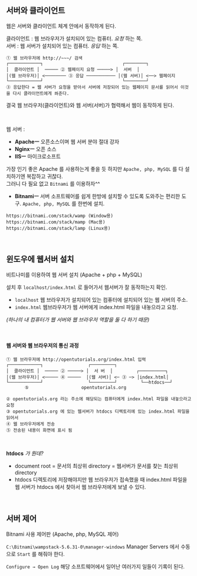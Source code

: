 ## 서버와 클라이언트

웹은 서버와 클라이언트 체계 안에서 동작하게 된다.  

클라이언트 : 웹 브라우저가 설치되어 있는 컴퓨터. *요청* 하는 쪽.  
서버 : 웹 서버가 설치되어 있는 컴퓨터. *응답* 하는 쪽.

```
① 웹 브라우저에 http://~~~/ 검색
┌────────────┐                              ┌────────┐
│  클라이언트 │  ───── ② 웹페이지 요청 ─────> │  서버  │
│(웹 브라우저)│ <──────── ③ 응답 ─────────── │(웹 서버)│ <──> 웹페이지
└────────────┘                              └────────┘
③ 응답한다 = 웹 서버가 요청을 받아서 서버에 저장되어 있는 웹페이지 문서를 읽어서 이것을 다시 클라이언트에게 쏴준다.
```

결국 웹 브라우저(클라이언트)와 웹 서버(서버)가 협력해서 웹이 동작하게 된다.  

<br/>

웹 서버 :
- **Apacheㅡ** 오픈소스이며 웹 서버 분야 절대 강자
- **Nginxㅡ** 오픈 소스
- **IISㅡ** 마이크로소프트


가장 인기 좋은 Apache 를 사용하는게 좋을 듯 하지만 `Apache, php, MySQL` 를 다 설치하기엔 복잡하고 귀찮다.  
그러니 다 필요 없고 `Bitnami` 를 이용하자^^

- **Bitnamiㅡ** 서버 소프트웨어를 쉽게 한방에 설치할 수 있도록 도와주는 편리한 도구. `Apache, php, MySQL` 를 한번에 설치.  
```
https://bitnami.com/stack/wamp (Window용)
https://bitnami.com/stack/mamp (Mac용)
https://bitnami.com/stack/lamp (Linux용)
```

<br/>

## 윈도우에 웹서버 설치
비트나미를 이용하여 웹 서버 설치 (Apache + php + MySQL)  

설치 후 `localhost/index.html` 로 들어가서 웹서버가 잘 동작하는지 확인.   
- `localhost` 웹 브라우저가 설치되어 있는 컴퓨터에 설치되어 있는 웹 서버의 주소.  
- `index.html` 웹브라우저가 웹 서버에게 index.html 파일을 내놓으라고 요청.  

*(하나의 내 컴퓨터가 웹 서버와 웹 브라우저 역할을 둘 다 하기 때문)*

<br/>

#### 웹 서버와 웹 브라우저의 통신 과정
```
① 웹 브라우저에 http://opentutorials.org/index.html 입력
┌────────────┐                 ┌─────────┐
│  클라이언트 │  ───── ② ─────> │  서 버  │         ┌──────────┐
│(웹 브라우저)│ <───── ④ ─────  │(웹 서버)│ <─ ③ ─> │index.html│
└────────────┘                 └─────────┘         └──htdocs──┘
       ⑤                    opentutorials.org

② opentutorials.org 라는 주소에 해당되는 컴퓨터에게 index.html 파일을 내놓으라고 요청
③ opentutorials.org 에 있는 웹서버가 htdocs 디렉토리에 있는 index.html 파일을 읽어서
④ 웹 브라우저에게 전송
⑤ 전송된 내용이 화면에 표시 됨
```

<br/>

**htdocs** *가 뭔데?*
- document root = 문서의 최상위 directory = 웹서버가 문서를 찾는 최상위 directory  
- htdocs 디렉토리에 저장해야지만 웹 브라우저가 접속했을 때 index.html 파일을 웹 서버가 htdocs 에서 찾아서 웹 브라우저에게 보낼 수 있다.  

<br/>

## 서버 제어

Bitnami 사용 제어판 (Apache, php, MySQL 제어)  

`C:\Bitnami\wampstack-5.6.31-0\manager-windows` Manager Servers 에서 수동으로 `Start` 를 해줘야 한다.  

`Configure → Open Log` 해당 소프트웨어에서 일어난 여러가지 일들이 기록이 된다.
